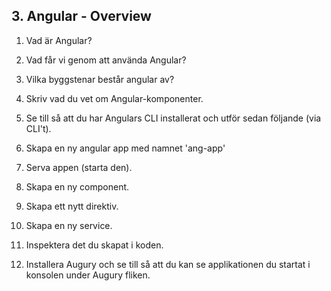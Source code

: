 ## 3. Angular - Overview

1. Vad är Angular?

1. Vad får vi genom att använda Angular?

1. Vilka byggstenar består angular av?

1. Skriv vad du vet om Angular-komponenter.

1. Se till så att du har Angulars CLI installerat och utför sedan följande (via CLI't).

1. Skapa en ny angular app med namnet 'ang-app'

1. Serva appen (starta den).

1. Skapa en ny component.

1. Skapa ett nytt direktiv.

1. Skapa en ny service.

1. Inspektera det du skapat i koden.

1. Installera Augury och se till så att du kan se applikationen du startat i konsolen under Augury fliken.
